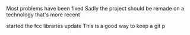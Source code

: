 Most problems have been fixed
Sadly the project should be remade on a technology that's more recent

started the fcc libraries update
This is a good way to keep a git p